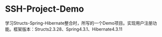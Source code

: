 # SSH-Project-Demo
学习Structs-Spring-Hibernate整合时，所写的一个Demo项目。实现用户注册功能。框架版本：Structs2.3.28、Spring4.3.1、Hibernate4.3.11
